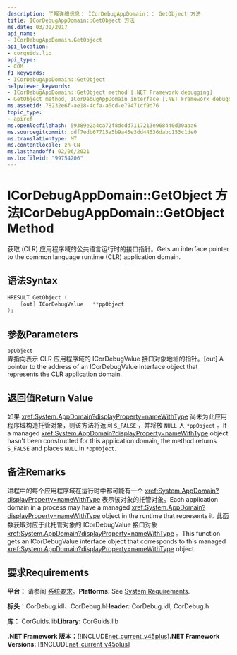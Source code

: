 ```yaml
---
description: 了解详细信息： ICorDebugAppDomain：： GetObject 方法
title: ICorDebugAppDomain::GetObject 方法
ms.date: 03/30/2017
api_name:
- ICorDebugAppDomain.GetObject
api_location:
- corguids.lib
api_type:
- COM
f1_keywords:
- ICorDebugAppDomain::GetObject
helpviewer_keywords:
- ICorDebugAppDomain::GetObject method [.NET Framework debugging]
- GetObject method, ICorDebugAppDomain interface [.NET Framework debugging]
ms.assetid: 78232e6f-ae18-4cfa-a6cd-e79471cf9d76
topic_type:
- apiref
ms.openlocfilehash: 59389e2a4ca72f8dcdd7117213e968440d30aaa6
ms.sourcegitcommit: ddf7edb67715a5b9a45e3dd44536dabc153c1de0
ms.translationtype: MT
ms.contentlocale: zh-CN
ms.lasthandoff: 02/06/2021
ms.locfileid: "99754206"
---
```

# <a name="icordebugappdomaingetobject-method"></a><span data-ttu-id="b80d6-103">ICorDebugAppDomain::GetObject 方法</span><span class="sxs-lookup"><span data-stu-id="b80d6-103">ICorDebugAppDomain::GetObject Method</span></span>

<span data-ttu-id="b80d6-104">获取 (CLR) 应用程序域的公共语言运行时的接口指针。</span><span class="sxs-lookup"><span data-stu-id="b80d6-104">Gets an interface pointer to the common language runtime (CLR) application domain.</span></span>  
  
## <a name="syntax"></a><span data-ttu-id="b80d6-105">语法</span><span class="sxs-lookup"><span data-stu-id="b80d6-105">Syntax</span></span>  
  
```cpp  
HRESULT GetObject (  
    [out] ICorDebugValue   **ppObject  
);  
```  
  
## <a name="parameters"></a><span data-ttu-id="b80d6-106">参数</span><span class="sxs-lookup"><span data-stu-id="b80d6-106">Parameters</span></span>  

 `ppObject`  
 <span data-ttu-id="b80d6-107">弄指向表示 CLR 应用程序域的 ICorDebugValue 接口对象地址的指针。</span><span class="sxs-lookup"><span data-stu-id="b80d6-107">[out] A pointer to the address of an ICorDebugValue interface object that represents the CLR application domain.</span></span>  
  
## <a name="return-value"></a><span data-ttu-id="b80d6-108">返回值</span><span class="sxs-lookup"><span data-stu-id="b80d6-108">Return Value</span></span>  

 <span data-ttu-id="b80d6-109">如果 <xref:System.AppDomain?displayProperty=nameWithType> 尚未为此应用程序域构造托管对象，则该方法将返回 `S_FALSE` ，并将放 `NULL` 入 `*ppObject` 。</span><span class="sxs-lookup"><span data-stu-id="b80d6-109">If a managed <xref:System.AppDomain?displayProperty=nameWithType> object hasn't been constructed for this application domain, the method returns `S_FALSE` and places `NULL` in `*ppObject`.</span></span>  
  
## <a name="remarks"></a><span data-ttu-id="b80d6-110">备注</span><span class="sxs-lookup"><span data-stu-id="b80d6-110">Remarks</span></span>  

 <span data-ttu-id="b80d6-111">进程中的每个应用程序域在运行时中都可能有一个 <xref:System.AppDomain?displayProperty=nameWithType> 表示该对象的托管对象。</span><span class="sxs-lookup"><span data-stu-id="b80d6-111">Each application domain in a process may have a managed <xref:System.AppDomain?displayProperty=nameWithType> object in the runtime that represents it.</span></span> <span data-ttu-id="b80d6-112">此函数获取对应于此托管对象的 ICorDebugValue 接口对象 <xref:System.AppDomain?displayProperty=nameWithType> 。</span><span class="sxs-lookup"><span data-stu-id="b80d6-112">This function gets an ICorDebugValue interface object that corresponds to this managed <xref:System.AppDomain?displayProperty=nameWithType> object.</span></span>  
  
## <a name="requirements"></a><span data-ttu-id="b80d6-113">要求</span><span class="sxs-lookup"><span data-stu-id="b80d6-113">Requirements</span></span>  

 <span data-ttu-id="b80d6-114">**平台：** 请参阅 [系统要求](../../get-started/system-requirements.md)。</span><span class="sxs-lookup"><span data-stu-id="b80d6-114">**Platforms:** See [System Requirements](../../get-started/system-requirements.md).</span></span>  
  
 <span data-ttu-id="b80d6-115">**标头**：CorDebug.idl、CorDebug.h</span><span class="sxs-lookup"><span data-stu-id="b80d6-115">**Header:** CorDebug.idl, CorDebug.h</span></span>  
  
 <span data-ttu-id="b80d6-116">**库：** CorGuids.lib</span><span class="sxs-lookup"><span data-stu-id="b80d6-116">**Library:** CorGuids.lib</span></span>  
  
 <span data-ttu-id="b80d6-117">**.NET Framework 版本：**[!INCLUDE[net_current_v45plus](../../../../includes/net-current-v45plus-md.md)]</span><span class="sxs-lookup"><span data-stu-id="b80d6-117">**.NET Framework Versions:** [!INCLUDE[net_current_v45plus](../../../../includes/net-current-v45plus-md.md)]</span></span>
